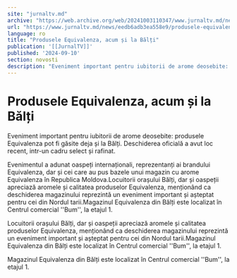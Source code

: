 ```yaml
---
site: "jurnaltv.md"
archive: "https://web.archive.org/web/20241003110347/www.jurnaltv.md/news/eedb6adb3ea558e9/produsele-equivalenza-acum-si-la-balti.html"
url: "https://www.jurnaltv.md/news/eedb6adb3ea558e9/produsele-equivalenza-acum-si-la-balti.html"
language: ro
title: "Produsele Equivalenza, acum și la Bălți"
publication: '[[JurnalTV]]'
published: '2024-09-10'
section: novosti
description: "Eveniment important pentru iubitorii de arome deosebite: produsele Equivalenza pot fi găsite deja și la Bălți. Deschiderea oficială a avut loc recent, intr-un cadru select și rafinat."
---
```


# Produsele Equivalenza, acum și la Bălți

Eveniment important pentru iubitorii de arome deosebite: produsele Equivalenza pot fi găsite deja și la Bălți. Deschiderea oficială a avut loc recent, intr-un cadru select și rafinat.

Evenimentul a adunat oaspeți internaționali, reprezentanți ai brandului Equivalenza, dar și cei care au pus bazele unui magazin cu arome Equivalenza în Republica Moldova.Locuitorii orașului Bălți, dar și oaspeții apreciază aromele și calitatea produselor Equivalenza, menționând ca deschiderea magazinului reprezintă un eveniment important și așteptat pentru cei din Nordul tarii.Magazinul Equivalenza din Bălți este localizat în Centrul comercial ''Bum'', la etajul 1.

Locuitorii orașului Bălți, dar și oaspeții apreciază aromele și calitatea produselor Equivalenza, menționând ca deschiderea magazinului reprezintă un eveniment important și așteptat pentru cei din Nordul tarii.Magazinul Equivalenza din Bălți este localizat în Centrul comercial ''Bum'', la etajul 1.

Magazinul Equivalenza din Bălți este localizat în Centrul comercial ''Bum'', la etajul 1.